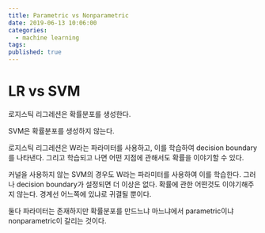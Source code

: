 ```yaml
---
title: Parametric vs Nonparametric
date: 2019-06-13 10:06:00
categories:
  - machine learning
tags:
published: true
---
```


# LR vs SVM

로지스틱 리그레션은 확률분포를 생성한다.

SVM은 확률분포를 생성하지 않는다.

로지스틱 리그레션은 W라는 파라미터를 사용하고, 이를 학습하여 decision boundary를 나타낸다. 그리고 학습되고 나면 어떤 지점에 관해서도 확률을 이야기할 수 있다.

커널을 사용하지 않는 SVM의 경우도 W라는 파라미터를 사용하여 이를 학습한다. 그러나 decision boundary가 설정되면 더 이상은 없다. 확률에 관한 어떤것도 이야기해주지 않는다. 경계선 어느쪽에 있냐로 귀결될 뿐이다.

둘다 파라미터는 존재하지만 확률분포를 만드느냐 마느냐에서 parametric이냐 nonparametric이 갈리는 것이다.

